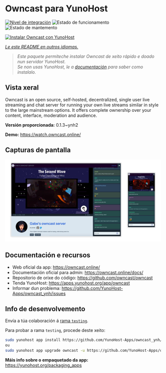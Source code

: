 <!--
NOTA: Este README foi creado automáticamente por <https://github.com/YunoHost/apps/tree/master/tools/readme_generator>
NON debe editarse manualmente.
-->

# Owncast para YunoHost

[![Nivel de integración](https://dash.yunohost.org/integration/owncast.svg)](https://ci-apps.yunohost.org/ci/apps/owncast/) ![Estado de funcionamento](https://ci-apps.yunohost.org/ci/badges/owncast.status.svg) ![Estado de mantemento](https://ci-apps.yunohost.org/ci/badges/owncast.maintain.svg)

[![Instalar Owncast con YunoHost](https://install-app.yunohost.org/install-with-yunohost.svg)](https://install-app.yunohost.org/?app=owncast)

*[Le este README en outros idiomas.](./ALL_README.md)*

> *Este paquete permíteche instalar Owncast de xeito rápido e doado nun servidor YunoHost.*  
> *Se non usas YunoHost, le a [documentación](https://yunohost.org/install) para saber como instalalo.*

## Vista xeral

Owncast is an open source, self-hosted, decentralized, single user live streaming and chat server for running your own live streams similar in style to the large mainstream options. It offers complete ownership over your content, interface, moderation and audience.

**Versión proporcionada:** 0.1.3~ynh2

**Demo:** <https://watch.owncast.online/>

## Capturas de pantalla

![Captura de pantalla de Owncast](./doc/screenshots/owncast-screenshot.png)

## Documentación e recursos

- Web oficial da app: <https://owncast.online/>
- Documentación oficial para admin: <https://owncast.online/docs/>
- Repositorio de orixe do código: <https://github.com/owncast/owncast>
- Tenda YunoHost: <https://apps.yunohost.org/app/owncast>
- Informar dun problema: <https://github.com/YunoHost-Apps/owncast_ynh/issues>

## Info de desenvolvemento

Envía a túa colaboración á [rama `testing`](https://github.com/YunoHost-Apps/owncast_ynh/tree/testing).

Para probar a rama `testing`, procede deste xeito:

```bash
sudo yunohost app install https://github.com/YunoHost-Apps/owncast_ynh/tree/testing --debug
ou
sudo yunohost app upgrade owncast -u https://github.com/YunoHost-Apps/owncast_ynh/tree/testing --debug
```

**Máis info sobre o empaquetado da app:** <https://yunohost.org/packaging_apps>
